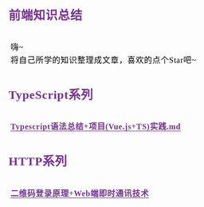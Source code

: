 <section id="nice" data-tool="mdnice编辑器" data-website="https://www.mdnice.com" style="padding: 0 10px; line-height: 1.6; word-spacing: 0px; word-break: break-word; word-wrap: break-word; text-align: left; font-family: Optima-Regular, Optima, PingFangSC-light, PingFangTC-light, 'PingFang SC', Cambria, Cochin, Georgia, Times, 'Times New Roman', serif; font-size: 15px; letter-spacing: 0.05em; color: #595959;"><h1 data-tool="mdnice编辑器" style="margin-top: 30px; margin-bottom: 15px; font-size: 24px; margin: 1.2em 0 1em; padding: 0; font-weight: bold; color: #773098;"><span class="prefix" style="display: none;"></span><span class="content">前端知识总结</span><span class="suffix"></span></h1>
<p data-tool="mdnice编辑器" style="font-size: 16px; padding-top: 8px; padding-bottom: 8px; line-height: 26px; color: black; margin: 1em 4px;">嗨~<br>将自己所学的知识整理成文章，喜欢的点个Star吧~
<a name="ORsnk" style="text-decoration: none; word-wrap: break-word; font-weight: bold; color: #773098; border-bottom: 1px solid #773098;"></a></p>
<h1 data-tool="mdnice编辑器" style="margin-top: 30px; margin-bottom: 15px; font-size: 24px; margin: 1.2em 0 1em; padding: 0; font-weight: bold; color: #773098;"><span class="prefix" style="display: none;"></span><span class="content">TypeScript系列</span><span class="suffix"></span></h1>
<p data-tool="mdnice编辑器" style="font-size: 16px; padding-top: 8px; padding-bottom: 8px; line-height: 26px; color: black; margin: 1em 4px;"><a href="https://github.com/halfsouli/KnowledgeSummary/blob/master/TypeScript/Typescript%E8%AF%AD%E6%B3%95%E6%80%BB%E7%BB%93%2B%E9%A1%B9%E7%9B%AE(Vue.js%2BTS)%E5%AE%9E%E8%B7%B5.md" style="text-decoration: none; word-wrap: break-word; font-weight: bold; color: #773098; border-bottom: 1px solid #773098;">Typescript语法总结+项目(Vue.js+TS)实践.md</a>
<a name="QQY3H" style="text-decoration: none; word-wrap: break-word; font-weight: bold; color: #773098; border-bottom: 1px solid #773098;"></a></p>
<h1 data-tool="mdnice编辑器" style="margin-top: 30px; margin-bottom: 15px; font-size: 24px; margin: 1.2em 0 1em; padding: 0; font-weight: bold; color: #773098;"><span class="prefix" style="display: none;"></span><span class="content">HTTP系列</span><span class="suffix"></span></h1>
<p data-tool="mdnice编辑器" style="font-size: 16px; padding-top: 8px; padding-bottom: 8px; line-height: 26px; color: black; margin: 1em 4px;"><a href="https://github.com/halfsouli/KnowledgeSummary/blob/master/HTTP/%E4%BA%8C%E7%BB%B4%E7%A0%81%E7%99%BB%E5%BD%95%E5%8E%9F%E7%90%86%2BWeb%E7%AB%AF%E5%8D%B3%E6%97%B6%E9%80%9A%E8%AE%AF%E6%8A%80%E6%9C%AF.md" style="text-decoration: none; word-wrap: break-word; font-weight: bold; color: #773098; border-bottom: 1px solid #773098;">二维码登录原理+Web端即时通讯技术</a></p>
</section>
